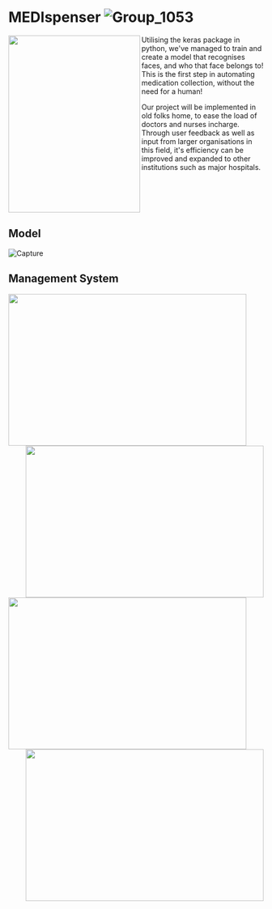 # MEDIspenser ![Group_1053](https://user-images.githubusercontent.com/98690678/155866246-e18ea79e-2a23-4ac1-a961-5aeda305315f.png)

<img align="left" width="260" height="350" src="https://user-images.githubusercontent.com/98690678/155866257-b4cb2f2e-a7df-471e-8a05-bfee639366c2.png">

Utilising the keras package in python, we've managed to train and create a model that recognises faces, and who that face belongs to! This is the first step in automating medication collection, without the need for a human! 

Our project will be implemented in old folks home, to ease the load of doctors and nurses incharge. Through user feedback as well as input from larger organisations in this field, it's efficiency can be improved and expanded to other institutions such as major hospitals.

<br clear="left"/>

## Model

![Capture](https://user-images.githubusercontent.com/98690678/155871451-faada4c8-be97-448b-9116-0b7e01d0b660.PNG)

## Management System

<img align="left" width="470" height="300" src="https://user-images.githubusercontent.com/98690678/155871626-27c7ee04-1322-4977-b7eb-394e3351a06b.PNG">
<img align="right" width="470" height="300" src="https://user-images.githubusercontent.com/98690678/155871627-217a4f70-90cf-49aa-91ff-2b399ce874dd.PNG">
<img align="left" width="470" height="300" src="https://user-images.githubusercontent.com/98690678/155871630-1a182b4c-a3dc-4cee-bcae-b2ace3bb49eb.PNG">
<img align="right" width="470" height="300" src="https://user-images.githubusercontent.com/98690678/155871631-f7c8daa9-5820-4f6d-8ac9-9865bd4772f7.PNG">
